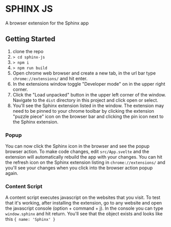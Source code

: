 # SPHINX JS

A browser extension for the Sphinx app

## Getting Started

1. clone the repo
1. `> cd sphinx-js`
1. `> npm i`
1. `> npm run build`
1. Open chrome web browser and create a new tab, in the url bar type `chrome://extensions/` and hit enter.
1. In the extensions window toggle "Developer mode" on in the upper right corner.
1. Click the "Load unpacked" button in the upper left corner of the window. Navigate to the `dist` directory in this project and click open or select.
1. You'll see the Sphinx extension listed in the window. The extension may need to be pinned to your chrome toolbar by clicking the extension "puzzle piece" icon on the browser bar and clicking the pin icon next to the Sphinx extension.

### Popup

You can now click the Sphinx icon in the browser and see the popup browser action. To make code changes, edit `src/App.svelte` and the extension will automatically rebuild the app with your changes. You can hit the refresh icon on the Sphinx extension listing in `chrome://extensions/` and you'll see your changes when you click into the browser action popup again.

### Content Script

A content script executes javascript on the websites that you visit. To test that it's working, after installing the extension, go to any website and open the javascript console (option + command + j). In the console you can type `window.sphinx` and hit return. You'll see that the object exists and looks like this `{ name: 'Sphinx' }`
